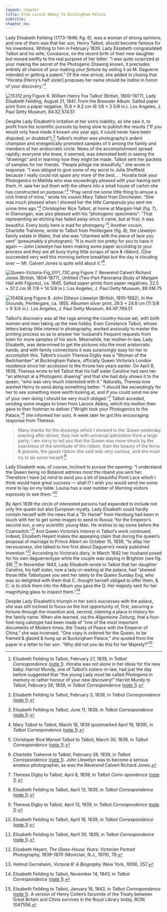 ```yaml
---
layout: chapter
title: From Lacock Abbey to Buckingham Palace
subtitle:
chapter_no:
---
```


Lady Elisabeth Feilding (1773–1846; fig. 6), was a woman of strong
opinions, and one of them was that her son, Henry Talbot, should become
famous for his inventions. Writing to him in February 1839, Lady
Elisabeth congratulated Talbot and his wife, Constance, on the recent
birth of their new daughter but moved swiftly to the real purpose of her
letter: “I was quite surprized at your making the secret of the
Photogenic Drawing known, it precludes entirely all chance of your
making *your fortune* by selling it as M. Daguerre intended or getting a
patent.” Of the new arrival, she added in closing that “Horatia
\[Henry’s half sister\] proposes her name should be *Iodine* in honor of
your discovery.”[^23]

![15312.png](../assets/images/15312.png)
Figure 6. William Henry Fox Talbot (British, 1800–1877), Lady Elisabeth Feilding,
August 21, 1841. From the Brewster Album. Salted paper print from a
paper negative, 15.6 × 9.2 cm (6 1/8 × 3 5/8 in.). Los Angeles, J. Paul
Getty Museum, 84.XZ.574.51

Despite Lady Elisabeth’s irritation at her son’s inability, as she saw
it, to profit from his scientific pursuits by being slow to publish the
results (“If you would only have made it known *one* year ago, it could
never have been disputed, or doubted”),[^24] Talbot’s mother was photography’s
ardent champion and energetically promoted samples of it among the
family and members of her aristocratic circle. News of the
accomplishment spread rapidly; everyone she knew, it seemed, was
interested both in seeing the “drawings” and in learning how they might
be made. Talbot sent her packets of samples for her friends. “People
pillage me dreadfully,” she wrote in response. “I was obliged to give
some of my worst to Julia Sheffield because I really could not spare any
more of the best… . Horatia took your Photogenics to Matilda who was
exceedingly pleased with your having sent them. H. saw her put them with
the others into a small house of carton she has constructed on
purpose.”[^25] “Pray send me some
little thing to amuse a sick friend of mine,” wrote his cousin Mary
Talbot from Dorchester. “She was much pleased when I showed her the
little Campanula you sent me some time ago.”[^26] Christopher Rice Talbot, at home at
Margam Hall (fig. 7), in Glamorgan, was also
pleased with his “photogenic specimens”: “That representing an etching
has faded away since it came, but at first, it was beautiful. Every body
here is mad for photogeny.”[^27]
Another cousin, Charlotte Traherne, wrote to Talbot from Penllergare
(fig. 8), the Llewelyn family estate in Wales,
that she was “charmed with the piece of lace you sent” (presumably a
photogram): “It is much too pretty for you to have it again — John
Llewelyn has been making some paper according to your process and they
are all busy trying little scraps of lace & ribbon\[. O\]ne succeeded
very well this morning before breakfast but the day is clouding over —
Mr. Calvert Jones is quite wild about it.”[^28]

![Queen-Victoria-Fig\_07r1\_73C.png](../assets/images/Queen-Victoria-Fig_07r1_73C.png)
Figure 7. Reverend Calvert Richard Jones (British, 1804–1877), Untitled (Two-Part
Panorama Study of Margam Hall with Figures), ca. 1845. Salted paper
prints from paper negatives, 22.5 × 37.2 cm (8 7/8 × 14 5/8 in.). Los
Angeles, J. Paul Getty Museum, 89.XM.75

![15406.png](../assets/images/15406.png)
Figure 8. John Dillwyn Llewelyn (British, 1810–1882), In the Grounds, Penllergare,
ca. 1855. Albumen silver print, 29.5 × 24.8 cm (11 5/8 × 9 3/4 in.). Los
Angeles, J. Paul Getty Museum, 84.XP.769.51

Talbot’s discovery was all the rage among the country-house set, with
both women and men taking up the new hobby. Even Constance Talbot, whose
letters betray little interest in photography, worked anxiously to
master the printing process so as to answer her husband’s frequent
requests from town for more samples of his work. Meanwhile, her
mother-in-law, Lady Elisabeth, was determined to get the pictures into
the most aristocratic hands, and with family connections it was
surprisingly easy for her to accomplish this. Talbot’s cousin Theresa
Digby was a “Woman of the Bedchamber” at Buckingham Palace, officially
Queen Victoria’s London residence since her accession to the throne two
years earlier. On April 8, 1839, Theresa wrote to tell Talbot that his
half sister Caroline had sent her “an attempt at a Photogenic drawing”
and that she had duly shown it to the queen, “who was very much
interested with it.” Naturally, Theresa now wanted Henry to send along
something better: “I should like exceedingly for her to see something
more worth looking at, and if you could send me one of your own doing I
should be very much obliged.”[^29]
Talbot acceded, sending some images to town from Lacock Abbey, which his
mother then gave to their footman to deliver (“Wright took your
Photogenics to the Palace,”[^30]
she informed her son). A week later he got this encouraging response
from Theresa:

> Many thanks for the drawings which I showed to the Queen yesterday
> evening after dinner, they met with universal admiration from a large
> party; I am sorry to tell you that the Queen was more struck by the
> exactness of the similitude of the *ribbon*, than the beauty of the
> ferns & grasses, the gauze ribbon she said was *very curious*, and she
> must try to do some herself.[^31]

Lady Elisabeth was, of course, inclined to pursue the opening: “I
understand the Queen being no Botanist admires *most* the riband you
sent her. Therefore I have \[a\] mind to send you a bit of beautiful
Point Lace which I think would have great success — shall I? I wish you
would send me some more to lay on my table. Louisa has a vast number of
Morning visitors expressly to see them.”[^32]

By April 1839 the circle of interested persons had expanded to include
not only the queen but also European royalty. Lady Elisabeth could
hardly contain herself with the news that a “Dr Hamel” from Hamburg had
been in touch with her to get some images to send to Russia “for the
Emperor’s second son, a very scientific young Man. He wishes to lay some
before the Czarowitch.”[^33] And
Queen Victoria’s interest in Talbot’s work continued; indeed, Elizabeth
Heyert makes the appealing claim that during the queen’s proposal of
marriage to Prince Albert on October 15, 1839, “to allay her
nervousness, she talked to him first about Daguerre’s newly published
invention.”[^34] According to
Victoria’s diary, in March 1842 her husband posed for his own
daguerreotype while the couple was staying in Brighton (see fig.
39).[^35] In November 1843, Lady
Elisabeth wrote to Talbot that her daughter Caroline, his half sister,
now a lady-in-waiting at the palace, had “shewed those little Talbotypes
you sent her lately to the Queen Sunday Evg, who was so delighted with
them that C. thought herself obliged to offer them, & C. is to stick
them into the Album you gave the Q. Her majesty sent for her magnifying
glass to inspect them.”[^36]

Despite Lady Elisabeth’s triumph in her son’s successes with the palace,
she was still inclined to focus on the lost opportunity of, first,
securing a fortune through the invention and, second, claiming a place
in history for the family name. When she learned, via the *Allgemeine
Zeitung*, that a four-foot-long calotype had been made of “one of the
most important documents of Modern times, the Treaty of Peace with the
Emperor of China,” she was incensed. “One copy is ordered for the Queen,
to be framed & glazed & hung up at Buckingham Palace,” she quoted from
the paper in a letter to her son. “Why did not *you* do this for her
Majesty?”[^37]

[^23]: Elisabeth Feilding to Talbot, February 27, 1839, in *Talbot Correspondence* ([note 1](01_early_days.html#fn:1)). Horatia was not alone in her ideas for the new baby: Harriot Mundy, one of Talbot’s sisters-in-law, had just the day before suggested that “the young Lady *must* be called *Photogena* in memory or rather honour of your new discovery!” Harriot Mundy to Talbot, February 26, 1839, in *Talbot Correspondence* ([note 1](01_early_days.html#fn:1)).

[^24]: Elisabeth Feilding to Talbot, February 3, 1839, in *Talbot Correspondence* ([note 1](01_early_days.html#fn:1)).

[^25]: Elisabeth Feilding to Talbot, June 11, 1839, in *Talbot Correspondence* ([note 1](01_early_days.html#fn:1)).

[^26]: Mary Talbot to Talbot, March 18, 1839 (postmarked April 19, 1839), in *Talbot Correspondence* ([note 1](01_early_days.html#fn:1)).

[^27]: Christoper Rice Mansel Talbot to Talbot, March 30, 1839, in *Talbot Correspondence* ([note 1](01_early_days.html#fn:1)).

[^28]: Charlotte Traherne to Talbot, February 28, 1839, in *Talbot Correspondence* ([note 1](01_early_days.html#fn:1)). John Llewelyn was to become a serious amateur photographer, as was the Reverend Calvert Richard Jones.

[^29]: Theresa Digby to Talbot, April 8, 1839, in *Talbot Corre-spondence* ([note 1](01_early_days.html#fn:1)).

[^30]: Elisabeth Feilding to Talbot, April 13, 1839, in *Talbot Correspondence* ([note 1](01_early_days.html#fn:1)).

[^31]: Theresa Digby to Talbot, April 13, 1839, in *Talbot Correspondence* ([note 1](01_early_days.html#fn:1)).

[^32]: Elisabeth Feilding to Talbot, April 18, 1839, in *Talbot Correspondence* ([note 1](01_early_days.html#fn:1)).

[^33]: Elisabeth Feilding to Talbot, April 30, 1839, in *Talbot Correspondence* ([note 1](01_early_days.html#fn:1)).

[^34]: Elizabeth Heyert, *The Glass-House Years: Victorian Portrait Photography, 1839–1870* (Montclair, N.J., 1979), 78.

[^35]: Helmut Gernsheim, *Victoria R: A Biography* (New York, 1959), 257.

[^36]: Elisabeth Feilding to Talbot, November 14, 1843, in *Talbot Correspondence* ([note 1](01_early_days.html#fn:1)).

[^37]: Elisabeth Feilding to Talbot, January 16, 1843, in *Talbot Correspondence* ([note 1](01_early_days.html#fn:1)). A version of Henry Collen’s facsimile of the Treaty between Great Britain and China survives in the Royal Library today, RCIN 1047556.
